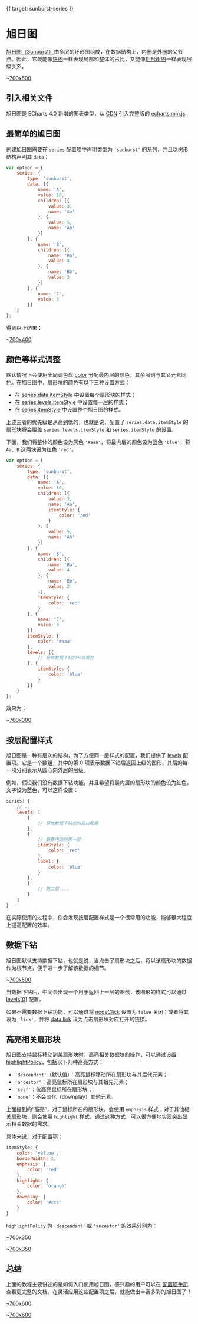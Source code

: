 {{ target: sunburst-series }}

# 旭日图

[旭日图（Sunburst）](https://en.wikipedia.org/wiki/Pie_chart#Ring_chart_/_Sunburst_chart_/_Multilevel_pie_chart)由多层的环形图组成，在数据结构上，内圈是外圈的父节点。因此，它既能像[饼图](option.html#series-pie)一样表现局部和整体的占比，又能像[矩形树图](option.html#series-treemap)一样表现层级关系。

~[700x500](${galleryViewPath}sunburst-monochrome&edit=1&reset=1)

## 引入相关文件

旭日图是 ECharts 4.0 新增的图表类型，从 [CDN](https://www.jsdelivr.com/package/npm/echarts) 引入完整版的 [echarts.min.js](https://cdn.jsdelivr.net/npm/echarts/dist/echarts.min.js)

## 最简单的旭日图

创建旭日图需要在 `series` 配置项中声明类型为 `'sunburst'` 的系列，并且以树形结构声明其 `data`：

```js
var option = {
    series: {
        type: 'sunburst',
        data: [{
            name: 'A',
            value: 10,
            children: [{
                value: 3,
                name: 'Aa'
            }, {
                value: 5,
                name: 'Ab'
            }]
        }, {
            name: 'B',
            children: [{
                name: 'Ba',
                value: 4
            }, {
                name: 'Bb',
                value: 2
            }]
        }, {
            name: 'C',
            value: 3
        }]
    }
};
```

得到以下结果：

~[700x400](${galleryViewPath}doc-example/sunburst-simple&edit=1&reset=1)

## 颜色等样式调整

默认情况下会使用全局调色盘 [color](option.html#color) 分配最内层的颜色，其余层则与其父元素同色。在旭日图中，扇形块的颜色有以下三种设置方式：

+ 在 [series.data.itemStyle](option.html#series-sunburst.data.itemStyle) 中设置每个扇形块的样式；
+ 在 [series.levels.itemStyle](option.html#series-sunburst.levels.itemStyle) 中设置每一层的样式；
+ 在 [series.itemStyle](option.html#series-sunburst.itemStyle) 中设置整个旭日图的样式。

上述三者的优先级是从高到低的，也就是说，配置了 `series.data.itemStyle` 的扇形块将会覆盖 `series.levels.itemStyle` 和 `series.itemStyle` 的设置。

下面，我们将整体的颜色设为灰色 `'#aaa'`，将最内层的颜色设为蓝色 `'blue'`，将 `Aa`、`B` 这两块设为红色 `'red'`。

```js
var option = {
    series: {
        type: 'sunburst',
        data: [{
            name: 'A',
            value: 10,
            children: [{
                value: 3,
                name: 'Aa',
                itemStyle: {
                    color: 'red'
                }
            }, {
                value: 5,
                name: 'Ab'
            }]
        }, {
            name: 'B',
            children: [{
                name: 'Ba',
                value: 4
            }, {
                name: 'Bb',
                value: 2
            }],
            itemStyle: {
                color: 'red'
            }
        }, {
            name: 'C',
            value: 3
        }],
        itemStyle: {
            color: '#aaa'
        },
        levels: [{
            // 留给数据下钻的节点属性
        }, {
            itemStyle: {
                color: 'blue'
            }
        }]
    }
};
```

效果为：

~[700x300](${galleryViewPath}doc-example/sunburst-color&edit=1&reset=1)


## 按层配置样式

旭日图是一种有层次的结构，为了方便同一层样式的配置，我们提供了 [levels](option.html#series-sunburst.levels) 配置项。它是一个数组，其中的第 0 项表示数据下钻后返回上级的图形，其后的每一项分别表示从圆心向外层的层级。

例如，假设我们没有数据下钻功能，并且希望将最内层的扇形块的颜色设为红色，文字设为蓝色，可以这样设置：

```js
series: {
    // ...
    levels: [
        {
            // 留给数据下钻点的空白配置
        },
        {
            // 最靠内测的第一层
            itemStyle: {
                color: 'red'
            },
            label: {
                color: 'blue'
            }
        },
        {
            // 第二层 ...
        }
    ]
}
```

在实际使用的过程中，你会发现按层配置样式是一个很常用的功能，能够很大程度上提高配置的效率。


## 数据下钻

旭日图默认支持数据下钻，也就是说，当点击了扇形块之后，将以该扇形块的数据作为根节点，便于进一步了解该数据的细节。

~[700x500](${galleryViewPath}sunburst-simple&edit=1&reset=1)

当数据下钻后，中间会出现一个用于返回上一层的图形，该图形的样式可以通过 [levels[0]](option.html#series-sunburst.levels) 配置。

如果不需要数据下钻功能，可以通过将 [nodeClick](option.html#series-sunburst.nodeClick) 设置为 `false` 关闭；或者将其设为 `'link'`，并将 [data.link](option.html#series-sunburst.data.link) 设为点击扇形块对应打开的链接。


## 高亮相关扇形块

旭日图支持鼠标移动到某扇形块时，高亮相关数据块的操作，可以通过设置 [highlightPolicy](option.html#series-sunburst.highlightPolicy)，包括以下几种高亮方式：

+ `'descendant'`（默认值）：高亮鼠标移动所在扇形块与其后代元素；
+ `'ancestor'`：高亮鼠标所在扇形块与其祖先元素；
+ `'self'`：仅高亮鼠标所在扇形块；
+ `'none'`：不会淡化（downplay）其他元素。

上面提到的“高亮”，对于鼠标所在的扇形块，会使用 `emphasis` 样式；对于其他相关扇形块，则会使用 `highlight` 样式。通过这种方式，可以很方便地实现突出显示相关数据的需求。

具体来说，对于配置项：

```js
itemStyle: {
    color: 'yellow',
    borderWidth: 2,
    emphasis: {
        color: 'red'
    },
    highlight: {
        color: 'orange'
    },
    downplay: {
        color: '#ccc'
    }
}
```

`highlightPolicy` 为 `'descendant'` 或 `'ancestor'` 的效果分别为：

~[700x350](${galleryViewPath}doc-example/sunburst-highlight-descendant&edit=1&reset=1)

~[700x350](${galleryViewPath}doc-example/sunburst-highlight-ancestor&edit=1&reset=1)

## 总结

上面的教程主要讲述的是如何入门使用旭日图，感兴趣的用户可以在 [配置项手册](option.html#series-sunburst) 查看更完整的文档。在灵活应用这些配置项之后，就能做出丰富多彩的旭日图了！

~[700x600](${galleryViewPath}sunburst-book&edit=1&reset=1)

~[700x600](${galleryViewPath}sunburst-drink&edit=1&reset=1)




